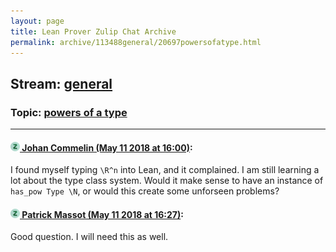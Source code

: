 ```yaml
---
layout: page
title: Lean Prover Zulip Chat Archive 
permalink: archive/113488general/20697powersofatype.html
---
```


## Stream: [general](index.html)
### Topic: [powers of a type](20697powersofatype.html)

---

#### [![Click to go to Zulip](../../assets/img/zulip2.png) Johan Commelin (May 11 2018 at 16:00)](https://leanprover.zulipchat.com/#narrow/stream/113488-general/topic/powers%20of%20a%20type/near/126416058):
I found myself typing `\R^n` into Lean, and it complained. I am still learning a lot about the type class system. Would it make sense to have an instance of `has_pow Type \N`, or would this create some unforseen problems?

#### [![Click to go to Zulip](../../assets/img/zulip2.png) Patrick Massot (May 11 2018 at 16:27)](https://leanprover.zulipchat.com/#narrow/stream/113488-general/topic/powers%20of%20a%20type/near/126417124):
Good question. I will need this as well.

